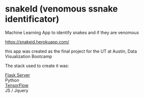 # snakeId (venomous ssnake identificator)
Machine Learning App to identify snakes and if they are venomous

https://snakeid.herokuapp.com/

this app was created as the final project for the UT at Austin, Data Visualization Bootcamp

The stack used to create it was:

[Flask Server](https://flask.palletsprojects.com/en/1.1.x/)\
Python\
[TensorFlow](https://www.tensorflow.org/)\
JS / Jquery
